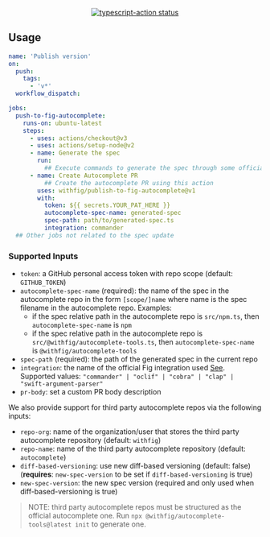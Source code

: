 <p align="center">
  <a href="https://github.com/actions/typescript-action/actions"><img alt="typescript-action status" src="https://github.com/actions/typescript-action/workflows/build-test/badge.svg"></a>
</p>


## Usage

```yml
name: 'Publish version'
on:
  push:
    tags:        
      - 'v*'
  workflow_dispatch:

jobs:
  push-to-fig-autocomplete:
    runs-on: ubuntu-latest
    steps:
      - uses: actions/checkout@v3
      - uses: actions/setup-node@v2
      - name: Generate the spec
        run:
          ## Execute commands to generate the spec through some official or third party integration
      - name: Create Autocomplete PR
          ## Create the autocomplete PR using this action
        uses: withfig/publish-to-fig-autocomplete@v1
        with:
          token: ${{ secrets.YOUR_PAT_HERE }}
          autocomplete-spec-name: generated-spec
          spec-path: path/to/generated-spec.ts
          integration: commander
  ## Other jobs not related to the spec update
```

### Supported Inputs

- `token`: a GitHub personal access token with repo scope (default: `GITHUB_TOKEN`)
- `autocomplete-spec-name` (required): the name of the spec in the autocomplete repo in the form `[scope/]name` where name is the spec filename in the autocomplete repo. Examples:
  - if the spec relative path in the autocomplete repo is `src/npm.ts`, then `autocomplete-spec-name` is `npm`
  - if the spec relative path in the autocomplete repo is `src/@withfig/autocomplete-tools.ts`, then `autocomplete-spec-name` is `@withfig/autocomplete-tools`
- `spec-path` (required): the path of the generated spec in the current repo
- `integration`: the name of the official Fig integration used [See](https://fig.io/docs/guides/autocomplete-for-teams). Supported values: `"commander" | "oclif" | "cobra" | "clap" | "swift-argument-parser"`
- `pr-body`: set a custom PR body description

We also provide support for third party autocomplete repos via the following inputs:
- `repo-org`: name of the organization/user that stores the third party autocomplete repository (default: `withfig`)
- `repo-name`: name of the third party autocomplete repository (default: `autocomplete`)
- `diff-based-versioning`: use new diff-based versioning (default: false) (__requires__: `new-spec-version` to be set if `diff-based-versioning` is true)
- `new-spec-version`: the new spec version (required and only used when diff-based-versioning is true)

> NOTE: third party autocomplete repos must be structured as the official autocomplete one. Run `npx @withfig/autocomplete-tools@latest init` to generate one.

